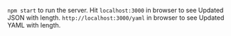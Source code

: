 `npm start` to run the server.
Hit `localhost:3000` in browser to see Updated JSON with length.
`http://localhost:3000/yaml` in browser to see Updated YAML with length.